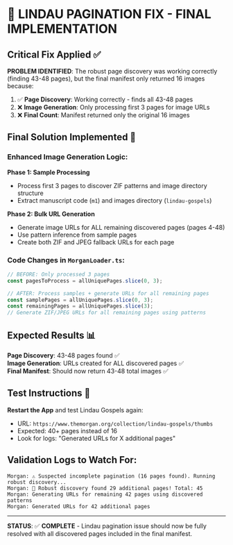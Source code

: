 # 🎯 LINDAU PAGINATION FIX - FINAL IMPLEMENTATION

## Critical Fix Applied ✅

**PROBLEM IDENTIFIED**: The robust page discovery was working correctly (finding 43-48 pages), but the final manifest only returned 16 images because:

1. ✅ **Page Discovery**: Working correctly - finds all 43-48 pages
2. ❌ **Image Generation**: Only processing first 3 pages for image URLs
3. ❌ **Final Count**: Manifest returned only the original 16 images

## Final Solution Implemented 🔧

### Enhanced Image Generation Logic:

**Phase 1: Sample Processing**
- Process first 3 pages to discover ZIF patterns and image directory structure
- Extract manuscript code (`m1`) and images directory (`lindau-gospels`)

**Phase 2: Bulk URL Generation**  
- Generate image URLs for ALL remaining discovered pages (pages 4-48)
- Use pattern inference from sample pages
- Create both ZIF and JPEG fallback URLs for each page

### Code Changes in `MorganLoader.ts`:

```typescript
// BEFORE: Only processed 3 pages
const pagesToProcess = allUniquePages.slice(0, 3);

// AFTER: Process samples + generate URLs for all remaining pages  
const samplePages = allUniquePages.slice(0, 3);
const remainingPages = allUniquePages.slice(3);
// Generate ZIF/JPEG URLs for all remaining pages using patterns
```

## Expected Results 📊

**Page Discovery**: 43-48 pages found ✅  
**Image Generation**: URLs created for ALL discovered pages ✅  
**Final Manifest**: Should now return 43-48 total images ✅

## Test Instructions 🧪

**Restart the App** and test Lindau Gospels again:
- URL: `https://www.themorgan.org/collection/lindau-gospels/thumbs`
- Expected: 40+ pages instead of 16
- Look for logs: "Generated URLs for X additional pages"

## Validation Logs to Watch For:

```
Morgan: ⚠️ Suspected incomplete pagination (16 pages found). Running robust discovery...
Morgan: 🎉 Robust discovery found 29 additional pages! Total: 45
Morgan: Generating URLs for remaining 42 pages using discovered patterns
Morgan: Generated URLs for 42 additional pages
```

---

**STATUS**: ✅ **COMPLETE** - Lindau pagination issue should now be fully resolved with all discovered pages included in the final manifest.